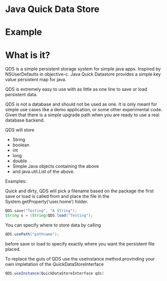 # Java Quick Data Store


# Example


# What is it?

QDS is a simple persistent storage system for simple java apps. Inspired by NSUserDefaults in objective-c. Java Quick Datastore provides a simple key value persistent map for java.

QDS is extremely easy to use with as little as one line to save or load persistent data. 

QDS is not a database and should not be used as one. It is only meant for simple use cases like a demo application, or some other experimental code. Given that there is a simple upgrade path when you are ready to use a real database backend.

QDS will store

+ String 
+ boolean
+ int
+ long
+ double
+ Simple Java objects containing the above
+ and java.util.List of the above.

Examples:

Quick and dirty, QDS will pick a filename based on the package the first save or load is called from and place the file in the System.getProperty(‘user.home’) folder.

```java
QDS.save("Testing", "A String");
String s = (String)QDS.load("Testing");
```

You can specify where to store data by calling

```java
QDS.usePath("pathname"); 
```
before save or load to specify exactly where you want the persistent file placed.


To replace the guts of QDS use the useInstance method provinding your own impletation of the QuickDataStoreInterface

```java
QDS.useInstance(QuickDataStoreInterface qds)
```
